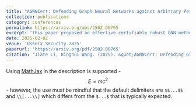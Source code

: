 ```yaml
---
title: "AGNNCert: Defending Graph Neural Networks against Arbitrary Perturbations with Deterministic Certification"
collection: publications
category: conferences
permalink: https://arxiv.org/abs/2502.00765
excerpt: 'This paper proposed an effective certifiable robust GNN method against arbitary perturbations'
date: 2025-02-02
venue: 'Usenix Security 2025'
paperurl: 'https://arxiv.org/pdf/2502.00765'
citation: 'Jiate Li, Binghui Wang. (2025). &quot;AGNNCert: Defending Graph Neural Networks against Arbitrary Perturbations with Deterministic Certification.&quot; <i>GitHub Usenix Security 2025</i>. 1(3).'
---
```


Using [MathJax](https://www.mathjax.org/) in the description is supported - $$E=mc^2$$ - however, the use must be mindful that the default delimiters are `$$...$$` and `\\[...\\]` which differs from the `$...$` that is typically expected.
